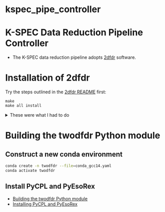 # kspec_pipe_controller

# K-SPEC Data Reduction Pipeline Controller
* The K-SPEC data reduction pipeline adopts [2dfdr](https://dev.aao.org.au/rds/2dfdr/2dfdr) software.

# Installation of 2dfdr
Try the steps outlined in the [2dfdr README](https://dev.aao.org.au/rds/2dfdr/2dfdr/-/tree/master?ref_type=heads#building-2dfdr) first:
```
make
make all install
```
<details>
<summary>These were what I had to do</summary>
<br >
<!-- ## 1. Conda environment
```
conda env create -n twodfdr --file=conda.yaml
conda activate twodfdr
```
## 2. Build 2dfdr -->
 - Replace a line in `2dfdr/acinclude.m4`
    ```m4
    AC_SUBST([subdirs_xp], ["$subdirs_xp^m4_normalize([$2])"])dnl
    ```
    with
    ```m4
    AC_SUBST([subdirs_xp], ["$subdirs_xp^CC=\"$CC\" CXX=\"$CXX\" FC=\"$FC\" CFLAGS=\"$CFLAGS\" CPPFLAGS=\"$CPPFLAGS\" CXXFLAGS=\"$CXXFLAGS\" LDFLAGS=\"$LDFLAGS\" m4_normalize([$2])"])dnl
    ])
    ```
    This is to avoid errors when building 2dfdr submodules with `gfortran`, `gcc`, `gxx` installed by conda.

 <!-- - Fix `update_2dfdr_verfile` in `2dfdr`:
    ```sh
    if [ $# != 1 ]; then
        echo "$0:Usage  $0 <filename>" 1>&2
        exit 1
    fi

    if git rev-parse --is-inside-work-tree > /dev/null 2>&1; then # this line
        env -u GIT_DIR git log --pretty --format="%H" -n1   >  $1
        env -u GIT_DIR git describe --dirty                 >> $1
        env -u GIT_DIR git show | head -n3 | tail -n2       >> $1
        env -u GIT_DIR git status                           >> $1
    else
        echo "$0: Not inside a Git working tree" 1>&2 # and this line
        exit 1
    fi
    ```
    This correction considers when `2dfdr` is a git submodule of another repository. The original script does not work in this case. -->

 <!-- - Configure `2dfdr`:
    ```sh
    ./configure
    ```
    If `configure` file does not exist, run:
    ```sh
    make
    ```
    `./configure` will be completed without errors, but `make` will fail with a compilation error in `2dfdr/pgplot_ac` submodule. -->

 - Comment out two lines in `2dfdr/pgplot_ac/GNUmakefile.am` and `2dfdr/pgplot_ac/GNUmakefile.in`, which contain the static library flags:
    ```makefile
    # AM_LDFLAGS = -static-libgfortran -static-libgcc # comment out these lines
    ```
    This is to avoid errors when building `pgplot` submodule with `gfortran`, `gcc`, `gxx` installed by conda.

<!-- Hmm… this isn’t working well.

Also, now that I’m continuously modifying the 2dfdr build, it feels pointless to keep 2dfdr as a submodule in this repository. If I’ve already decided to adjust the original 2dfdr code, then there’s little reason to keep trying to build KSPEC’s Python functions without touching it. -->

I successfully built 2dfdr with the root compiler, gcc=8.5.0, gxx=8.5.0, gfortran=8.5.0, with above modifications.
</details>

# Building the twodfdr Python module

## Construct a new conda environment
```sh
conda create -n twodfdr --file=conda_gcc14.yaml
conda activate twodfdr
```
## Install PyCPL and PyEsoRex
* [Building the twodfdr Python module](https://dev.aao.org.au/rds/2dfdr/2dfdr/-/tree/dev?ref_type=heads#building-the-twodfdr-python-module)
* [Installing PyCPL and PyEsoRex](https://www.eso.org/sci/software/pycpl/pycpl-site/user/installation.html#installing-pycpl)

